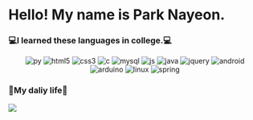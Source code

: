 # Hello! My name is Park Nayeon.



### 💻I learned these languages in college.💻

<p align="center">
  <img alt="py" src ="https://img.shields.io/badge/Python-3776AB.svg?&style=for-the-badge&logo=Python&logoColor=white"/>
  <img alt="html5" src ="https://img.shields.io/badge/HTML5-E34F26.svg?&style=for-the-badge&logo=HTML5&logoColor=white"/>
  <img alt="css3" src ="https://img.shields.io/badge/CSS3-1572B6.svg?&style=for-the-badge&logo=CSS3&logoColor=white"/>
  <img alt="c" src ="https://img.shields.io/badge/C-A8B9CC.svg?&style=for-the-badge&logo=C&logoColor=white"/>
  <img alt="mysql" src ="https://img.shields.io/badge/MySql-4479A1.svg?&style=for-the-badge&logo=MySql&logoColor=white"/>
  <img alt="js" src ="https://img.shields.io/badge/JavaScript-F7DF1E.svg?&style=for-the-badge&logo=JavaScript&logoColor=white"/>
  <img alt="java" src ="https://img.shields.io/badge/Java-007396.svg?&style=for-the-badge&logo=Java&logoColor=white"/>
  <img alt="jquery" src ="https://img.shields.io/badge/Jquery-0769AD.svg?&style=for-the-badge&logo=Jquery&logoColor=white"/>
  <img alt="android" src ="https://img.shields.io/badge/Android-3DDC84.svg?&style=for-the-badge&logo=Android&logoColor=white"/>
  <img alt="arduino" src ="https://img.shields.io/badge/Arduino-00979D.svg?&style=for-the-badge&logo=Arduino&logoColor=white"/>
  <img alt="linux" src ="https://img.shields.io/badge/Linux-FCC624.svg?&style=for-the-badge&logo=Linux&logoColor=white"/>
  <img alt="spring" src ="https://img.shields.io/badge/Spring-6DB33F.svg?&style=for-the-badge&logo=Spring&logoColor=white"/>
</p>


### 🌹My daliy life🌹
<a href="https://www.instagram.com/ns_y_0126/"><img src="https://img.shields.io/badge/Instagram-E4405F?style=flat square&logo=Instagram&logoColor=white&link=https://www.instagram.com/ns_y_0126/"/></a>
